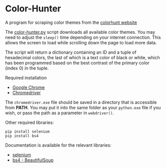 # Color-Hunter
 A program for scraping color themes from the [colorhunt website](https://colorhunt.co/palettes)
 
 The [color-hunter.py](color-hunter.py) script downloads all available color themes. You may need to adjust the `sleep()` time depending on your internet connection. This allows the screen to load while scrolling down the page to load more data.  
 
 The script will return a dictionary containing an ID and a tuple of hexadecimal colors, the last of which is a text color of black or white, which has been programmed based on the best contrast of the primary color (index 0) in the tuple.
 
 Required installation
 - [Google Chrome](https://www.google.com/chrome/)
 - [Chromedriver](https://chromedriver.chromium.org/)
 
 The `chromedriver.exe` file should be saved in a directory that is accessible from **PATH**. You may put it into the same folder as your `python.exe` file if you wish, or pass the path as a parameter in `webdriver()`. 
 
Other required libraries:
```
pip install selenium
pip install bs4
```

Documentation is available for the relevant libraries:
- [selenium](https://selenium-python.readthedocs.io/)
- [bs4 - BeautifulSoup](https://www.crummy.com/software/BeautifulSoup/bs4/doc/)
